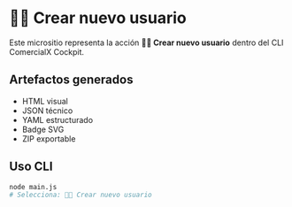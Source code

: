 # 🧑‍💼 Crear nuevo usuario

Este micrositio representa la acción **🧑‍💼 Crear nuevo usuario** dentro del CLI ComercialX Cockpit.

## Artefactos generados

- HTML visual
- JSON técnico
- YAML estructurado
- Badge SVG
- ZIP exportable

## Uso CLI

```bash
node main.js
# Selecciona: 🧑‍💼 Crear nuevo usuario
```

